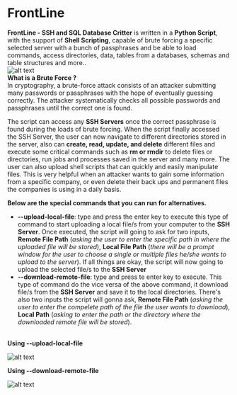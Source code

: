 # FrontLine
<b>FrontLine - SSH and SQL Database Critter</b> is written in a <b>Python Script</b>, with the support of <b>Shell Scripting</b>, capable of brute forcing a specific selected server with a bunch of passphrases and be able to load commands, access directories, data, tables from a databases, schemas and table structures and more..<br/>
![alt text](https://www.imperva.com/learn/wp-content/uploads/sites/13/2018/01/hydra-brute-force-attack.png)<br/>
<b>What is a Brute Force ?</b><br/>
In cryptography, a brute-force attack consists of an attacker submitting many passwords or passphrases with the hope of eventually guessing correctly. The attacker systematically checks all possible passwords and passphrases until the correct one is found.

The script can access any <b>SSH Servers</b> once the correct passphrase is found during the loads of brute forcing. When the script finally accessed the SSH Server, the user can now navigate to different directories stored in the server, also can <b>create, read, update, and delete</b> different files and execute some critical commands such as <b>rm or rmdir</b> to delete files or directories, run jobs and processes saved in the server and many more. The user can also upload shell scripts that can quickly and easily manipulate files. 
This is very helpful when an attacker wants to gain some information from a specific company, or even delete their back ups and permanent files the companies is using in a daily basis.<br/>

<b>Below are the special commands that you can run for alternatives.</b><br/>
<ul>
  <li><b>--upload-local-file</b>: type and press the enter key to execute this type of command to start uploading a local file/s from your computer to the <b>SSH Server</b>. Once executed, the script will going to ask for two inputs, <b>Remote File Path</b> (<i>asking the user to enter the specific path in where the uploaded file will be stored</i>), <b>Local File Path</b> (<i>there will be a prompt window for the user to choose a single or multiple files he/she wants to upload to the server</i>). If all things are okay, the script will now going to upload the selected file/s to the <b>SSH Server</b></li>
  <li><b>--download-remote-file</b>: type and press te enter key to execute. This type of command do the vice versa of the above command, it download file/s from the <b>SSH Server</b> and save it to the local directories. There's also two inputs the script will gonna ask, <b>Remote File Path</b> (<i>asking the user to enter the compelete path of the file the user wants to download</i>), <b>Local Path</b> (<i>asking to enter the path or the directory where the downloaded remote file will be stored</i>).</li>
</ul><br/>
<b>Using --upload-local-file</b><br/>

![alt text](https://user-images.githubusercontent.com/45601866/74913166-14dac600-53fb-11ea-91e1-3c1a96f2d80c.png)

<b>Using --download-remote-file</b><br/>

![alt text](https://user-images.githubusercontent.com/45601866/74913162-13110280-53fb-11ea-8dfc-cee3d3507e44.png)
